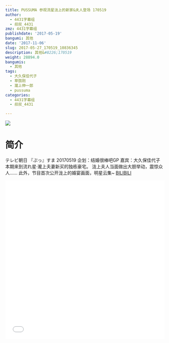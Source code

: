 ```yaml
---
title: PUSSUMA 参观流星泷上的新家&夫人登场 170519
author:
  - 4431字幕组
  - 叔叔_4431
zmz: 4431字幕组
publishdate: '2017-05-19'
bangumi: 其他
date: '2017-11-06'
slug: 2017-05-27_170519_10836345
description: 其他&#8226;170519
weight: 28894.0
bangumis:
  - 其他
tags:
  - 大久保佳代子
  - 草彅刚
  - 瀧上伸一郎
  - pussuma
categories:
  - 4431字幕组
  - 叔叔_4431

---
```

![](https://i.imgur.com/mA5hTFu.png)
# 简介  
テレビ朝日 『ぷっ』すま 20170519
企划：结婚很棒吧GP  嘉宾：大久保佳代子
本期来到流れ星·瀧上夫妻新买的独栋豪宅。
泷上夫人当面做出大胆举动，震惊众人......
此外，节目首次公开泷上的婚宴画面，明星云集~
  [BILIBILI](https://www.bilibili.com/video/av10836345/)

  <iframe src="//www.bilibili.com/blackboard/player.html?cid=17889284&aid=10836345" width="100%" height="500" frameborder="0" allowfullscreen="allowfullscreen"></iframe>
